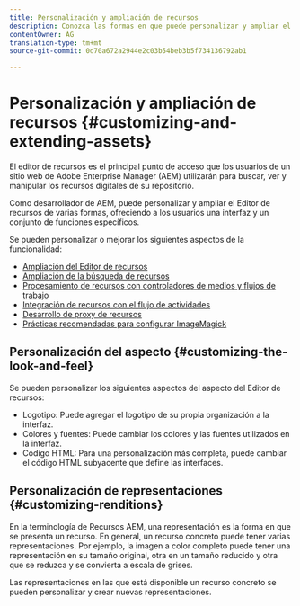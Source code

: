 ```yaml
---
title: Personalización y ampliación de recursos
description: Conozca las formas en que puede personalizar y ampliar el uso compartido de recursos y el editor de recursos, que ofrece a los usuarios una interfaz y un conjunto de funciones específicos.
contentOwner: AG
translation-type: tm+mt
source-git-commit: 0d70a672a2944e2c03b54beb3b5f734136792ab1

---
```



# Personalización y ampliación de recursos {#customizing-and-extending-assets}

El editor de recursos es el principal punto de acceso que los usuarios de un sitio web de Adobe Enterprise Manager (AEM) utilizarán para buscar, ver y manipular los recursos digitales de su repositorio.

Como desarrollador de AEM, puede personalizar y ampliar el Editor de recursos de varias formas, ofreciendo a los usuarios una interfaz y un conjunto de funciones específicos.

Se pueden personalizar o mejorar los siguientes aspectos de la funcionalidad:

* [Ampliación del Editor de recursos](asseteditorx.md)
* [Ampliación de la búsqueda de recursos](searchx.md)
* [Procesamiento de recursos con controladores de medios y flujos de trabajo](media-handlers.md)
* [Integración de recursos con el flujo de actividades](extending-activity-stream.md)
* [Desarrollo de proxy de recursos](proxy.md)
* [Prácticas recomendadas para configurar ImageMagick](best-practices-for-imagemagick.md)

## Personalización del aspecto {#customizing-the-look-and-feel}

Se pueden personalizar los siguientes aspectos del aspecto del Editor de recursos:

* Logotipo: Puede agregar el logotipo de su propia organización a la interfaz.
* Colores y fuentes: Puede cambiar los colores y las fuentes utilizados en la interfaz.
* Código HTML: Para una personalización más completa, puede cambiar el código HTML subyacente que define las interfaces.

## Personalización de representaciones {#customizing-renditions}

En la terminología de Recursos AEM, una representación es la forma en que se presenta un recurso. En general, un recurso concreto puede tener varias representaciones. Por ejemplo, la imagen a color completo puede tener una representación en su tamaño original, otra en un tamaño reducido y otra que se reduzca y se convierta a escala de grises.

Las representaciones en las que está disponible un recurso concreto se pueden personalizar y crear nuevas representaciones.
